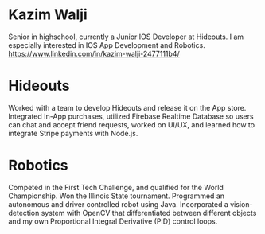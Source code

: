 # Kazim Walji

Senior in highschool, currently a Junior IOS Developer at Hideouts. I am especially interested in IOS App Development and Robotics. https://www.linkedin.com/in/kazim-walji-2477111b4/

# Hideouts
Worked with a team to develop Hideouts and release it on the App store. Integrated In-App purchases, utilized Firebase Realtime Database so users can chat and accept friend requests, worked on UI/UX, and learned how to integrate Stripe payments with Node.js.

# Robotics
Competed in the First Tech Challenge, and qualified for the World Championship. Won the Illinois State tournament. Programmed an autonomous and driver controlled robot using Java. Incorporated a vision-detection system with OpenCV that differentiated between different objects and my own Proportional Integral Derivative (PID) control loops.

